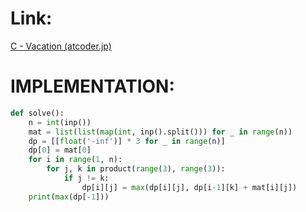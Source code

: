 # Link:
[C - Vacation (atcoder.jp)](https://atcoder.jp/contests/dp/tasks/dp_c)

# IMPLEMENTATION:
```python
def solve():  
    n = int(inp())  
    mat = list(list(map(int, inp().split())) for _ in range(n))  
    dp = [[float('-inf')] * 3 for _ in range(n)]  
    dp[0] = mat[0]  
    for i in range(1, n):  
        for j, k in product(range(3), range(3)):  
            if j != k:  
                dp[i][j] = max(dp[i][j], dp[i-1][k] + mat[i][j])  
    print(max(dp[-1]))
```